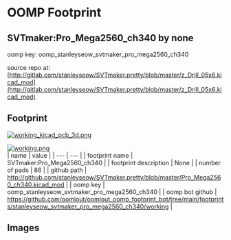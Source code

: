 # OOMP Footprint  
## SVTmaker:Pro_Mega2560_ch340  by none  
  
oomp key: oomp_stanleyseow_svtmaker_pro_mega2560_ch340  
  
source repo at: [http://gitlab.com/stanleyseow/SVTmaker.pretty/blob/master/z_Drill_05x6.kicad_mod](http://gitlab.com/stanleyseow/SVTmaker.pretty/blob/master/z_Drill_05x6.kicad_mod)  
## Footprint  
  
[![working_kicad_pcb_3d.png](working_kicad_pcb_3d_600.png)](working_kicad_pcb_3d.png)  
  
[![working.png](working_600.png)](working.png)  
| name | value | 
| --- | --- | 
| footprint name | SVTmaker:Pro_Mega2560_ch340 | 
| footprint description | None | 
| number of pads | 86 | 
| github path | http://github.com/stanleyseow/SVTmaker.pretty/blob/master/Pro_Mega2560_ch340.kicad_mod | 
| oomp key | oomp_stanleyseow_svtmaker_pro_mega2560_ch340 | 
| oomp bot github | https://github.com/oomlout/oomlout_oomp_footprint_bot/tree/main/footprints/stanleyseow_svtmaker_pro_mega2560_ch340/working | 
## Images  
